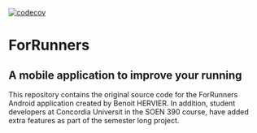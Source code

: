 [![codecov](https://codecov.io/gh/tanyamultani/ForRunnersSoen390/branch/test-coverage-fixing/graph/badge.svg?token=tfG4K0KyGl)](https://codecov.io/gh/tanyamultani/ForRunnersSoen390)

# ForRunners
## A mobile application to improve your running

This repository contains the original source code for the ForRunners Android application created by Benoit HERVIER. In addition, student developers at Concordia Universit in the SOEN 390 course, have added extra features as part of the semester long project.
